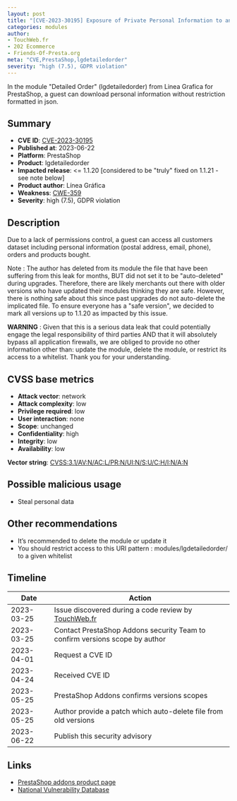 ```yaml
---
layout: post
title: "[CVE-2023-30195] Exposure of Private Personal Information to an Unauthorized Actor in Linea Grafica - Detailed Order module for PrestaShop"
categories: modules
author:
- TouchWeb.fr
- 202 Ecommerce
- Friends-Of-Presta.org
meta: "CVE,PrestaShop,lgdetailedorder"
severity: "high (7.5), GDPR violation"
---
```


In the module "Detailed Order" (lgdetailedorder) from Linea Grafica for PrestaShop, a guest can download personal information without restriction formatted in json.

## Summary

* **CVE ID**: [CVE-2023-30195](https://cve.mitre.org/cgi-bin/cvename.cgi?name=CVE-2023-30195)
* **Published at**: 2023-06-22
* **Platform**: PrestaShop
* **Product**: lgdetailedorder
* **Impacted release**: <= 1.1.20 [considered to be "truly" fixed on 1.1.21 - see note below]
* **Product author**: Línea Gráfica
* **Weakness**: [CWE-359](https://cwe.mitre.org/data/definitions/359.html)
* **Severity**: high (7.5), GDPR violation

## Description

Due to a lack of permissions control, a guest can access all customers dataset including personal information (postal address, email, phone), orders and products bought.

Note : The author has deleted from its module the file that have been suffering from this leak for months, BUT did not set it to be "auto-deleted" during upgrades. Therefore, there are likely merchants out there with older versions who have updated their modules thinking they are safe. However, there is nothing safe about this since past upgrades do not auto-delete the implicated file. To ensure everyone has a "safe version", we decided to mark all versions up to 1.1.20 as impacted by this issue.

**WARNING** : Given that this is a serious data leak that could potentially engage the legal responsibility of third parties AND that it will absolutely bypass all application firewalls, we are obliged to provide no other information other than: update the module, delete the module, or restrict its access to a whitelist. Thank you for your understanding.

## CVSS base metrics

* **Attack vector**: network
* **Attack complexity**: low
* **Privilege required**: low
* **User interaction**: none
* **Scope**: unchanged
* **Confidentiality**: high
* **Integrity**: low
* **Availability**: low

**Vector string**: [CVSS:3.1/AV:N/AC:L/PR:N/UI:N/S:U/C:H/I:N/A:N](https://nvd.nist.gov/vuln-metrics/cvss/v3-calculator?vector=AV:N/AC:L/PR:N/UI:N/S:U/C:H/I:N/A:N)

## Possible malicious usage

* Steal personal data


## Other recommendations

* It’s recommended to delete the module or update it
* You should restrict access to this URI pattern : modules/lgdetailedorder/ to a given whitelist

## Timeline

| Date | Action |
|--|--|
| 2023-03-25 | Issue discovered during a code review by [TouchWeb.fr](https://www.touchweb.fr) |
| 2023-03-25 | Contact PrestaShop Addons security Team to confirm versions scope by author  |
| 2023-04-01 | Request a CVE ID |
| 2023-04-24 | Received CVE ID |
| 2023-05-25 | PrestaShop Addons confirms versions scopes |
| 2023-05-25 | Author provide a patch which auto-delete file from old versions |
| 2023-06-22 | Publish this security advisory |

## Links

* [PrestaShop addons product page](https://addons.prestashop.com/en/order-management/18065-fast-access-to-order-details-quick-view-overview.html)
* [National Vulnerability Database](https://nvd.nist.gov/vuln/detail/CVE-2023-30195)
